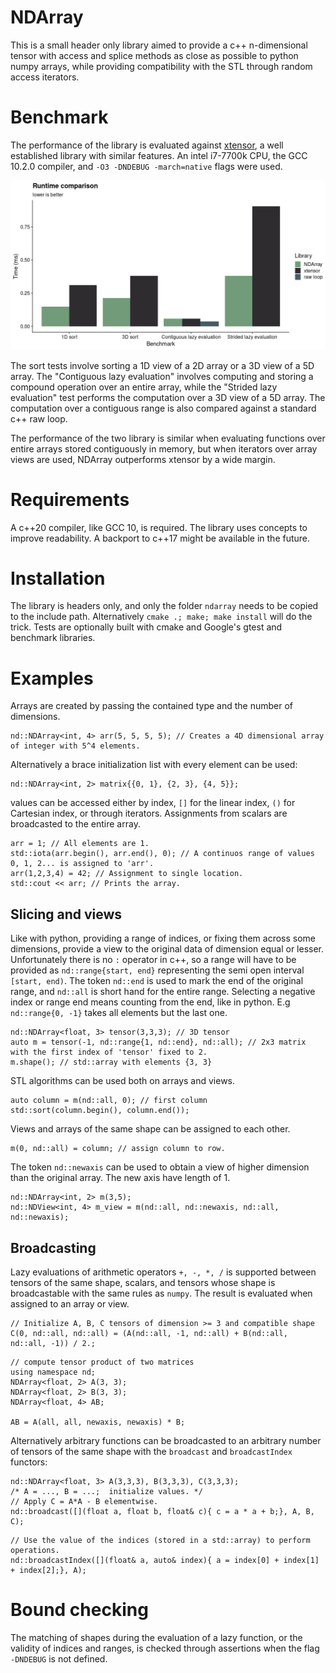 # NDArray
This is a small header only library aimed to provide a c++ n-dimensional tensor with access
and splice methods as close as possible to python numpy arrays, while providing compatibility with the STL through
random access iterators.

# Benchmark
The performance of the library  is evaluated against 
[xtensor](https://github.com/xtensor-stack/xtensor), a well established library with similar 
features. An intel i7-7700k CPU, the GCC 10.2.0 compiler, and `-O3 -DNDEBUG -march=native` flags were used. 

![benchmark](figures/benchmark.png)

The sort tests involve sorting a 1D view of a 2D array or a 3D view of a 5D array.
The "Contiguous lazy evaluation" involves computing and storing a compound operation over an entire 
array, while the "Strided lazy evaluation" test performs the computation over a 3D view of a 5D array.
The computation over a contiguous range is also compared against a standard c++ raw loop.

The performance of the two library is similar when evaluating functions over entire arrays stored
contiguously in memory, but when iterators over array views are used, NDArray outperforms xtensor 
by a wide margin.

# Requirements
A c++20 compiler, like GCC 10, is required. The library uses concepts to improve readability.
A backport to c++17 might be available in the future.
 
# Installation
The library is headers only, and only the folder `ndarray` needs to be copied to the include path.
Alternatively `cmake .; make; make install` will do the trick. Tests are optionally built with cmake 
and Google's gtest and benchmark libraries. 
 
# Examples
Arrays are created by passing the contained type and the number of dimensions.
```
nd::NDArray<int, 4> arr(5, 5, 5, 5); // Creates a 4D dimensional array of integer with 5^4 elements. 
```  
Alternatively a brace initialization list with every element can be used:
```
nd::NDArray<int, 2> matrix{{0, 1}, {2, 3}, {4, 5}};
```

values can be accessed either by index,  `[]` for the linear index, `()` for Cartesian index, 
or through iterators. Assignments from scalars are broadcasted to the entire array.

```
arr = 1; // All elements are 1.
std::iota(arr.begin(), arr.end(), 0); // A continuos range of values 0, 1, 2... is assigned to 'arr'.
arr(1,2,3,4) = 42; // Assignment to single location.
std::cout << arr; // Prints the array. 
```

## Slicing and views
Like with python, providing a range of indices, or fixing them across some dimensions, provide a view
to the original data of dimension equal or lesser. Unfortunately there is no `:` operator in c++,
so a range will have to be provided as `nd::range{start, end}` representing the semi open interval
`[start, end)`. The token `nd::end` is used to mark the end of the original range, and `nd::all`
is short hand for the entire range. Selecting a negative index or range end means counting from the end,
like in python. E.g `nd::range{0, -1}` takes all elements but the last one.

```
nd::NDArray<float, 3> tensor(3,3,3); // 3D tensor
auto m = tensor(-1, nd::range{1, nd::end}, nd::all); // 2x3 matrix with the first index of 'tensor' fixed to 2. 
m.shape(); // std::array with elements {3, 3}
``` 

STL algorithms can be used both on arrays and views.

```
auto column = m(nd::all, 0); // first column
std::sort(column.begin(), column.end());
```

Views and arrays of the same shape can be assigned to each other. 
```
m(0, nd::all) = column; // assign column to row.
```

The token `nd::newaxis` can be used to obtain a view of higher dimension than the original array.
The new axis have length of 1.
```
nd::NDArray<int, 2> m(3,5);
nd::NDView<int, 4> m_view = m(nd::all, nd::newaxis, nd::all, nd::newaxis);
```
 

## Broadcasting
Lazy evaluations of arithmetic operators `+, -, *, /` is supported between tensors
of the same shape, scalars, and tensors whose shape is broadcastable with the same rules as `numpy`. 
The result is evaluated when assigned to an array or view.  


```
// Initialize A, B, C tensors of dimension >= 3 and compatible shape
C(0, nd::all, nd::all) = (A(nd::all, -1, nd::all) + B(nd::all, nd::all, -1)) / 2.;
```

```
// compute tensor product of two matrices
using namespace nd;
NDArray<float, 2> A(3, 3);
NDArray<float, 2> B(3, 3);
NDArray<float, 4> AB;

AB = A(all, all, newaxis, newaxis) * B;
```



Alternatively arbitrary functions can be broadcasted to an arbitrary number of tensors of the same 
shape with the `broadcast` and `broadcastIndex` functors:

```
nd::NDArray<float, 3> A(3,3,3), B(3,3,3), C(3,3,3);
/* A = ..., B = ...;  initialize values. */
// Apply C = A*A - B elementwise.
nd::broadcast([](float a, float b, float& c){ c = a * a + b;}, A, B, C);

```

```
// Use the value of the indices (stored in a std::array) to perform operations.
nd::broadcastIndex([](float& a, auto& index){ a = index[0] + index[1] + index[2];}, A);
```

# Bound checking
The matching of shapes during the evaluation of a lazy function, or the validity of indices and 
ranges, is checked through assertions when the flag `-DNDEBUG` is not defined. 

